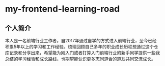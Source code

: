 # my-frontend-learning-road

## 个人简介

本人是一名前端行业工作者，自2017年通过自学的方式进入前端行业，至今已经积累5年以上的学习和工作经验。梳理回顾自己多年的职业成长历程想通过这个仓库记录和分享出来，希望能为刚入门或者打算入门前端行业的新手同学提供一些我总结的学习经验和成长路线，也期望能认识更多志同道合的道友共同交流成长。



